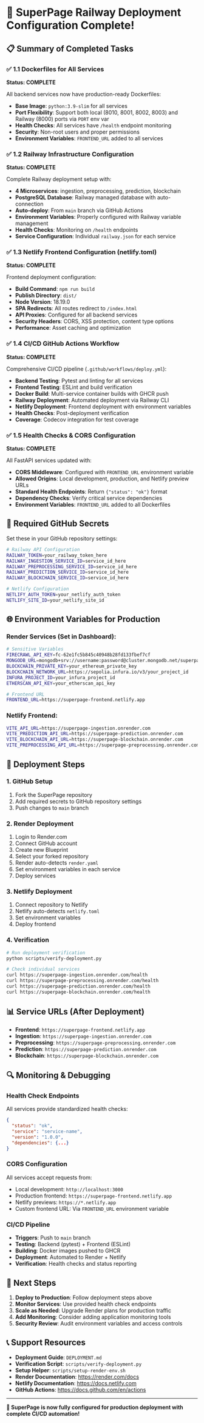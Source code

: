 # 🎉 SuperPage Railway Deployment Configuration Complete!

## 📋 Summary of Completed Tasks

### ✅ **1.1 Dockerfiles for All Services**
**Status: COMPLETE**

All backend services now have production-ready Dockerfiles:
- **Base Image**: `python:3.9-slim` for all services
- **Port Flexibility**: Support both local (8010, 8001, 8002, 8003) and Railway (8000) ports via `PORT` env var
- **Health Checks**: All services have `/health` endpoint monitoring
- **Security**: Non-root users and proper permissions
- **Environment Variables**: `FRONTEND_URL` added to all services

### ✅ **1.2 Railway Infrastructure Configuration**
**Status: COMPLETE**

Complete Railway deployment setup with:
- **4 Microservices**: ingestion, preprocessing, prediction, blockchain
- **PostgreSQL Database**: Railway managed database with auto-connection
- **Auto-deploy**: From `main` branch via GitHub Actions
- **Environment Variables**: Properly configured with Railway variable management
- **Health Checks**: Monitoring on `/health` endpoints
- **Service Configuration**: Individual `railway.json` for each service

### ✅ **1.3 Netlify Frontend Configuration (netlify.toml)**
**Status: COMPLETE**

Frontend deployment configuration:
- **Build Command**: `npm run build`
- **Publish Directory**: `dist/`
- **Node Version**: 18.19.0
- **SPA Redirects**: All routes redirect to `/index.html`
- **API Proxies**: Configured for all backend services
- **Security Headers**: CORS, XSS protection, content type options
- **Performance**: Asset caching and optimization

### ✅ **1.4 CI/CD GitHub Actions Workflow**
**Status: COMPLETE**

Comprehensive CI/CD pipeline (`.github/workflows/deploy.yml`):
- **Backend Testing**: Pytest and linting for all services
- **Frontend Testing**: ESLint and build verification
- **Docker Build**: Multi-service container builds with GHCR push
- **Railway Deployment**: Automated deployment via Railway CLI
- **Netlify Deployment**: Frontend deployment with environment variables
- **Health Checks**: Post-deployment verification
- **Coverage**: Codecov integration for test coverage

### ✅ **1.5 Health Checks & CORS Configuration**
**Status: COMPLETE**

All FastAPI services updated with:
- **CORS Middleware**: Configured with `FRONTEND_URL` environment variable
- **Allowed Origins**: Local development, production, and Netlify preview URLs
- **Standard Health Endpoints**: Return `{"status": "ok"}` format
- **Dependency Checks**: Verify critical service dependencies
- **Environment Variables**: `FRONTEND_URL` added to all Dockerfiles

## 🔧 **Required GitHub Secrets**

Set these in your GitHub repository settings:

```bash
# Railway API Configuration
RAILWAY_TOKEN=your_railway_token_here
RAILWAY_INGESTION_SERVICE_ID=service_id_here
RAILWAY_PREPROCESSING_SERVICE_ID=service_id_here
RAILWAY_PREDICTION_SERVICE_ID=service_id_here
RAILWAY_BLOCKCHAIN_SERVICE_ID=service_id_here

# Netlify Configuration
NETLIFY_AUTH_TOKEN=your_netlify_auth_token
NETLIFY_SITE_ID=your_netlify_site_id
```

## 🌐 **Environment Variables for Production**

### **Render Services (Set in Dashboard):**
```bash
# Sensitive Variables
FIRECRAWL_API_KEY=fc-62e1fc5b845c40948b28fd133fbef7cf
MONGODB_URL=mongodb+srv://username:password@cluster.mongodb.net/superpage
BLOCKCHAIN_PRIVATE_KEY=your_ethereum_private_key
BLOCKCHAIN_NETWORK_URL=https://sepolia.infura.io/v3/your_project_id
INFURA_PROJECT_ID=your_infura_project_id
ETHERSCAN_API_KEY=your_etherscan_api_key

# Frontend URL
FRONTEND_URL=https://superpage-frontend.netlify.app
```

### **Netlify Frontend:**
```bash
VITE_API_URL=https://superpage-ingestion.onrender.com
VITE_PREDICTION_API_URL=https://superpage-prediction.onrender.com
VITE_BLOCKCHAIN_API_URL=https://superpage-blockchain.onrender.com
VITE_PREPROCESSING_API_URL=https://superpage-preprocessing.onrender.com
```

## 🚀 **Deployment Steps**

### **1. GitHub Setup**
1. Fork the SuperPage repository
2. Add required secrets to GitHub repository settings
3. Push changes to `main` branch

### **2. Render Deployment**
1. Login to Render.com
2. Connect GitHub account
3. Create new Blueprint
4. Select your forked repository
5. Render auto-detects `render.yaml`
6. Set environment variables in each service
7. Deploy services

### **3. Netlify Deployment**
1. Connect repository to Netlify
2. Netlify auto-detects `netlify.toml`
3. Set environment variables
4. Deploy frontend

### **4. Verification**
```bash
# Run deployment verification
python scripts/verify-deployment.py

# Check individual services
curl https://superpage-ingestion.onrender.com/health
curl https://superpage-preprocessing.onrender.com/health
curl https://superpage-prediction.onrender.com/health
curl https://superpage-blockchain.onrender.com/health
```

## 📊 **Service URLs (After Deployment)**
- **Frontend**: `https://superpage-frontend.netlify.app`
- **Ingestion**: `https://superpage-ingestion.onrender.com`
- **Preprocessing**: `https://superpage-preprocessing.onrender.com`
- **Prediction**: `https://superpage-prediction.onrender.com`
- **Blockchain**: `https://superpage-blockchain.onrender.com`

## 🔍 **Monitoring & Debugging**

### **Health Check Endpoints**
All services provide standardized health checks:
```json
{
  "status": "ok",
  "service": "service-name",
  "version": "1.0.0",
  "dependencies": {...}
}
```

### **CORS Configuration**
All services accept requests from:
- Local development: `http://localhost:3000`
- Production frontend: `https://superpage-frontend.netlify.app`
- Netlify previews: `https://*.netlify.app`
- Custom frontend URL: Via `FRONTEND_URL` environment variable

### **CI/CD Pipeline**
- **Triggers**: Push to `main` branch
- **Testing**: Backend (pytest) + Frontend (ESLint)
- **Building**: Docker images pushed to GHCR
- **Deployment**: Automated to Render + Netlify
- **Verification**: Health checks and status reporting

## 🎯 **Next Steps**

1. **Deploy to Production**: Follow deployment steps above
2. **Monitor Services**: Use provided health check endpoints
3. **Scale as Needed**: Upgrade Render plans for production traffic
4. **Add Monitoring**: Consider adding application monitoring tools
5. **Security Review**: Audit environment variables and access controls

## 📞 **Support Resources**

- **Deployment Guide**: `DEPLOYMENT.md`
- **Verification Script**: `scripts/verify-deployment.py`
- **Setup Helper**: `scripts/setup-render-env.sh`
- **Render Documentation**: https://render.com/docs
- **Netlify Documentation**: https://docs.netlify.com
- **GitHub Actions**: https://docs.github.com/en/actions

---

**🎉 SuperPage is now fully configured for production deployment with complete CI/CD automation!**
